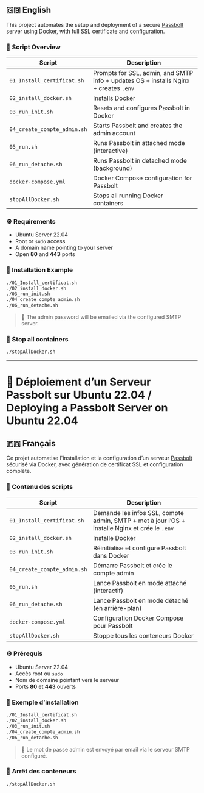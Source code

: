 ## 🇬🇧 English

This project automates the setup and deployment of a secure [Passbolt](https://www.passbolt.com/) server using Docker, with full SSL certificate and configuration.

### 📁 Script Overview

| Script                      | Description                                                                 |
|----------------------------|-----------------------------------------------------------------------------|
| `01_Install_certificat.sh` | Prompts for SSL, admin, and SMTP info + updates OS + installs Nginx + creates `.env` |
| `02_install_docker.sh`     | Installs Docker                                                             |
| `03_run_init.sh`           | Resets and configures Passbolt in Docker                                    |
| `04_create_compte_admin.sh`| Starts Passbolt and creates the admin account                              |
| `05_run.sh`                | Runs Passbolt in attached mode (interactive)                               |
| `06_run_detache.sh`        | Runs Passbolt in detached mode (background)                                |
| `docker-compose.yml`       | Docker Compose configuration for Passbolt                                  |
| `stopAllDocker.sh`         | Stops all running Docker containers                                        |

### ⚙️ Requirements

- Ubuntu Server 22.04
- Root or `sudo` access
- A domain name pointing to your server
- Open **80** and **443** ports

### 🚀 Installation Example

```bash
./01_Install_certificat.sh
./02_install_docker.sh
./03_run_init.sh
./04_create_compte_admin.sh
./06_run_detache.sh
```

> 📧 The admin password will be emailed via the configured SMTP server.

### 🛑 Stop all containers

```bash
./stopAllDocker.sh
```

---


# 🔐 Déploiement d’un Serveur Passbolt sur Ubuntu 22.04 / Deploying a Passbolt Server on Ubuntu 22.04

## 🇫🇷 Français

Ce projet automatise l'installation et la configuration d’un serveur [Passbolt](https://www.passbolt.com/) sécurisé via Docker, avec génération de certificat SSL et configuration complète.

### 📁 Contenu des scripts

| Script                      | Description                                                                 |
|----------------------------|-----------------------------------------------------------------------------|
| `01_Install_certificat.sh` | Demande les infos SSL, compte admin, SMTP + met à jour l’OS + installe Nginx et crée le `.env` |
| `02_install_docker.sh`     | Installe Docker                                                             |
| `03_run_init.sh`           | Réinitialise et configure Passbolt dans Docker                             |
| `04_create_compte_admin.sh`| Démarre Passbolt et crée le compte admin                                   |
| `05_run.sh`                | Lance Passbolt en mode attaché (interactif)                                |
| `06_run_detache.sh`        | Lance Passbolt en mode détaché (en arrière-plan)                           |
| `docker-compose.yml`       | Configuration Docker Compose pour Passbolt                                 |
| `stopAllDocker.sh`         | Stoppe tous les conteneurs Docker                                          |

### ⚙️ Prérequis

- Ubuntu Server 22.04
- Accès root ou `sudo`
- Nom de domaine pointant vers le serveur
- Ports **80** et **443** ouverts

### 🚀 Exemple d’installation

```bash
./01_Install_certificat.sh
./02_install_docker.sh
./03_run_init.sh
./04_create_compte_admin.sh
./06_run_detache.sh
```

> 📧 Le mot de passe admin est envoyé par email via le serveur SMTP configuré.

### 🛑 Arrêt des conteneurs

```bash
./stopAllDocker.sh
```


